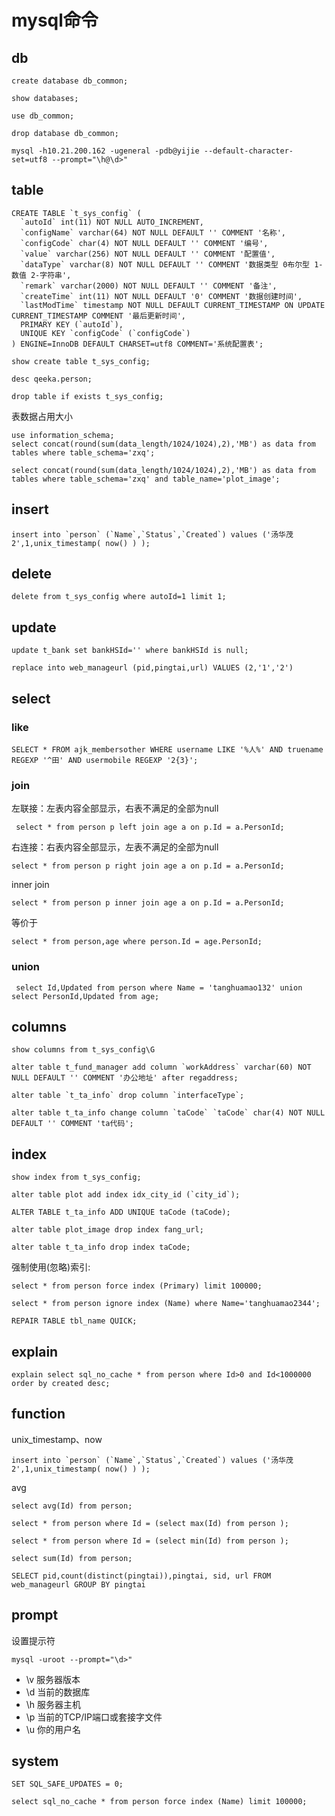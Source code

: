 # mysql命令
 
## db
```
create database db_common;
```
```
show databases;
```
```
use db_common;
```
```
drop database db_common;
```
```
mysql -h10.21.200.162 -ugeneral -pdb@yijie --default-character-set=utf8 --prompt="\h@\d>"
```

## table
```
CREATE TABLE `t_sys_config` (
  `autoId` int(11) NOT NULL AUTO_INCREMENT,
  `configName` varchar(64) NOT NULL DEFAULT '' COMMENT '名称',
  `configCode` char(4) NOT NULL DEFAULT '' COMMENT '编号',
  `value` varchar(256) NOT NULL DEFAULT '' COMMENT '配置值',
  `dataType` varchar(8) NOT NULL DEFAULT '' COMMENT '数据类型 0布尔型 1-数值 2-字符串',
  `remark` varchar(2000) NOT NULL DEFAULT '' COMMENT '备注',
  `createTime` int(11) NOT NULL DEFAULT '0' COMMENT '数据创建时间',
  `lastModTime` timestamp NOT NULL DEFAULT CURRENT_TIMESTAMP ON UPDATE CURRENT_TIMESTAMP COMMENT '最后更新时间',
  PRIMARY KEY (`autoId`),
  UNIQUE KEY `configCode` (`configCode`)
) ENGINE=InnoDB DEFAULT CHARSET=utf8 COMMENT='系统配置表';
```
```
show create table t_sys_config;
```
```
desc qeeka.person;
```
```
drop table if exists t_sys_config;
```
表数据占用大小

```
use information_schema;
select concat(round(sum(data_length/1024/1024),2),'MB') as data from tables where table_schema='zxq';

select concat(round(sum(data_length/1024/1024),2),'MB') as data from tables where table_schema='zxq' and table_name='plot_image';
```
## insert

```
insert into `person` (`Name`,`Status`,`Created`) values ('汤华茂2',1,unix_timestamp( now() ) );
```
## delete
```
delete from t_sys_config where autoId=1 limit 1;
```

## update
```
update t_bank set bankHSId='' where bankHSId is null;
```
```
replace into web_manageurl (pid,pingtai,url) VALUES (2,'1','2')
```

## select
### like
```
SELECT * FROM ajk_membersother WHERE username LIKE '%人%' AND truename REGEXP '^田' AND usermobile REGEXP '2{3}';
```

### join

左联接：左表内容全部显示，右表不满足的全部为null

```
 select * from person p left join age a on p.Id = a.PersonId;
```
右连接：右表内容全部显示，左表不满足的全部为null

```
select * from person p right join age a on p.Id = a.PersonId;
```
inner join

```
select * from person p inner join age a on p.Id = a.PersonId;
```
等价于

```
select * from person,age where person.Id = age.PersonId;
```
### union
```
 select Id,Updated from person where Name = 'tanghuamao132' union select PersonId,Updated from age;
```


## columns
```
show columns from t_sys_config\G
```
```
alter table t_fund_manager add column `workAddress` varchar(60) NOT NULL DEFAULT '' COMMENT '办公地址' after regaddress;
```
```
alter table `t_ta_info` drop column `interfaceType`;
```
```
alter table t_ta_info change column `taCode` `taCode` char(4) NOT NULL DEFAULT '' COMMENT 'ta代码';
```
## index
```
show index from t_sys_config;
```
```
alter table plot add index idx_city_id (`city_id`);
```
```
ALTER TABLE t_ta_info ADD UNIQUE taCode (taCode);
```
```
alter table plot_image drop index fang_url;
```
```
alter table t_ta_info drop index taCode;
```
强制使用(忽略)索引:

```
select * from person force index (Primary) limit 100000;
```
```
select * from person ignore index (Name) where Name='tanghuamao2344';
```
```
REPAIR TABLE tbl_name QUICK;
```
## explain
```
explain select sql_no_cache * from person where Id>0 and Id<1000000 order by created desc;
```
## function
unix_timestamp、now

```
insert into `person` (`Name`,`Status`,`Created`) values ('汤华茂2',1,unix_timestamp( now() ) );
```
avg

```
select avg(Id) from person;
```
```
select * from person where Id = (select max(Id) from person );
```
```
select * from person where Id = (select min(Id) from person );
```
```
select sum(Id) from person;
```
```
SELECT pid,count(distinct(pingtai)),pingtai, sid, url FROM web_manageurl GROUP BY pingtai
```
	
## prompt
设置提示符

```
mysql -uroot --prompt="\d>"
```
* \v  服务器版本  
* \d  当前的数据库  
* \h  服务器主机  
* \p  当前的TCP/IP端口或套接字文件  
* \u  你的用户名 

## system

```
SET SQL_SAFE_UPDATES = 0;
```
```
select sql_no_cache * from person force index (Name) limit 100000;
```
    

